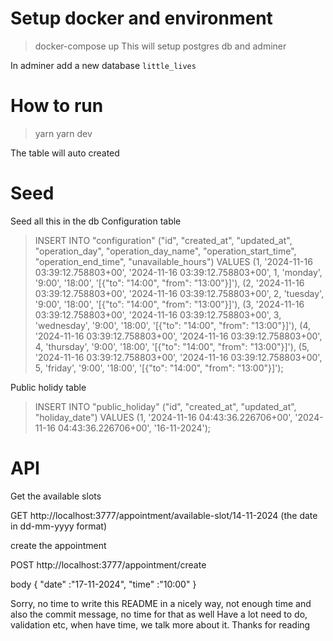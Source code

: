 
# Setup docker and environment 

> docker-compose up 
This will setup postgres db and adminer 

In adminer 
add a new database `little_lives` 

# How to run 

> yarn 
> yarn dev 

The table will auto created

# Seed 
Seed all this in the db 
Configuration table 

> INSERT INTO "configuration" ("id", "created_at", "updated_at", "operation_day", "operation_day_name", "operation_start_time", "operation_end_time", "unavailable_hours") VALUES
(1,	'2024-11-16 03:39:12.758803+00',	'2024-11-16 03:39:12.758803+00',	1,	'monday',	'9:00',	'18:00',	'[{"to": "14:00", "from": "13:00"}]'),
(2,	'2024-11-16 03:39:12.758803+00',	'2024-11-16 03:39:12.758803+00',	2,	'tuesday',	'9:00',	'18:00',	'[{"to": "14:00", "from": "13:00"}]'),
(3,	'2024-11-16 03:39:12.758803+00',	'2024-11-16 03:39:12.758803+00',	3,	'wednesday',	'9:00',	'18:00',	'[{"to": "14:00", "from": "13:00"}]'),
(4,	'2024-11-16 03:39:12.758803+00',	'2024-11-16 03:39:12.758803+00',	4,	'thursday',	'9:00',	'18:00',	'[{"to": "14:00", "from": "13:00"}]'),
(5,	'2024-11-16 03:39:12.758803+00',	'2024-11-16 03:39:12.758803+00',	5,	'friday',	'9:00',	'18:00',	'[{"to": "14:00", "from": "13:00"}]');

Public holidy table 
> INSERT INTO "public_holiday" ("id", "created_at", "updated_at", "holiday_date") VALUES
(1,	'2024-11-16 04:43:36.226706+00',	'2024-11-16 04:43:36.226706+00',	'16-11-2024');

# API 
Get the available slots 

GET http://localhost:3777/appointment/available-slot/14-11-2024
(the date in dd-mm-yyyy format)

create the appointment 

POST http://localhost:3777/appointment/create

body 
{
    "date" :"17-11-2024",
    "time" :"10:00"
}


Sorry, no time to write this README in a nicely way, not enough time
and also the commit message, no time for that as well 
Have a lot need to do, validation etc, 
when have time, we talk more about it. 
Thanks for reading 
